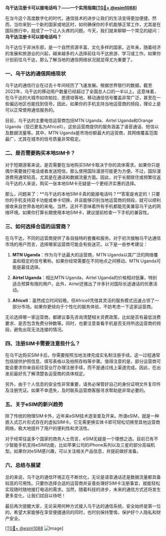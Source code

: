 **乌干达注册卡可以接电话吗？——一个实用指南[[TG💪+ @esim1088](https://t.me/s/esim1088)]**

在当今这个高度数字化的时代，通信技术的进步让我们的生活变得更加便捷。然而，当你来到一个新的国家或地区时，如何确保你的手机能够正常工作，尤其是在国际旅行中，就成了一个让人头疼的问题。今天，我们就来聊聊一个常见的疑问：**乌干达注册卡可以接电话吗？**

乌干达位于非洲东部，是一个自然资源丰富、文化多样的国家。近年来，随着经济的发展和旅游业的兴起，越来越多的人选择前往乌干达旅游、学习或工作。如果你计划前往乌干达，那么了解当地的通信网络状况就显得尤为重要了。

### 一、乌干达的通信网络现状

乌干达的通信行业在过去十年间经历了飞速发展。根据世界银行的数据，截至2022年，乌干达的移动用户数量已经超过了全国总人口的一半以上。这意味着，在乌干达的大城市如坎帕拉、恩德培等地，移动通信信号覆盖非常广泛，甚至在一些偏远地区也能找到信号。因此，如果你的手机支持当地运营商的频段，理论上是可以正常使用通信服务的。

目前，乌干达的主要电信运营商包括MTN Uganda、Airtel Uganda和Orange Uganda（现已更名为Africell）。这些运营商提供的服务涵盖了语音通话、短信以及数据流量等。其中，MTN Uganda是市场份额最大的运营商，其网络覆盖范围最广，尤其在城市的信号质量非常稳定。

### 二、是否需要购买本地SIM卡？

对于短期游客来说，是否需要在当地购买SIM卡取决于你的具体需求。如果你只是偶尔需要拨打电话或者发送短信，那么使用国际漫游可能更为方便。不过，国际漫游费用通常较高，尤其是在通话和数据流量方面。因此，对于长期居住或频繁往返乌干达的人来说，购买一张本地SIM卡无疑是一个更经济实惠的选择。

那么，问题来了：**乌干达的本地SIM卡真的能接电话吗？**答案是肯定的！只要你的手机支持双卡功能或单卡切换，并且能够识别当地运营商的频段，就可以顺利接收来自世界各地的来电。当然，这并不意味着所有手机都能完美兼容乌干达的网络环境。如果你打算长期使用本地SIM卡，建议提前检查一下手机的兼容性。

### 三、如何选择合适的运营商？

在乌干达，不同的运营商提供了各自独特的套餐和服务。对于初次接触乌干达通信市场的用户而言，选择哪家运营商可能会有些迷茫。以下是一些参考建议：

1. **MTN Uganda**：作为乌干达最大的运营商，MTN Uganda以其广泛的网络覆盖和稳定的信号著称。如果你经常需要在不同地点之间移动，MTN Uganda可能是最佳选择。
   
2. **Airtel Uganda**：相比MTN Uganda，Airtel Uganda的价格相对低廉，特别适合预算有限的用户。此外，Airtel还推出了许多针对国际长途通话的优惠活动。

3. **Africell**：虽然成立时间较晚，但Africell凭借其灵活的服务模式迅速占领了一部分市场。如果你更倾向于个性化的服务体验，不妨考虑一下这家运营商。

无论选择哪一家运营商，都建议事先咨询清楚相关资费政策，比如是否有最低消费要求、是否包含免费分钟数等。同时，也要注意查看手机是否支持所选运营商的频段，避免出现无法连接的情况。

### 四、注册SIM卡需要注意些什么？

在乌干达购买SIM卡后，你需要按照当地法律完成实名制注册手续。这一过程通常包括提供护照信息、填写表格以及拍照存档等步骤。值得注意的是，部分运营商可能会要求你亲自前往营业厅办理注册手续，而不是通过线上渠道完成。因此，在出发前最好先了解清楚各运营商的具体规定。

另外，由于个人信息的安全性非常重要，请务必保管好自己的身份证明文件复印件及注册凭证。如果不幸遗失，及时联系运营商客服寻求帮助是非常必要的。

### 五、关于eSIM的新兴趋势

除了传统的物理SIM卡外，近年来eSIM技术逐渐普及开来。所谓eSIM，就是一种嵌入式芯片形式存在的虚拟SIM卡。它无需更换实体卡即可轻松切换至其他运营商网络，极大地提升了用户的便利性和灵活性。

对于经常往返多个国家的商务人士而言，eSIM无疑是一个理想之选。目前已有不少智能手机支持eSIM功能，比如苹果公司的iPhone系列以及三星的部分高端机型。如果你对eSIM感兴趣，可以关注相关产品信息，并提前做好准备。

### 六、总结与展望

总的来说，乌干达的通信环境正在不断优化，无论是语音通话还是数据流量都具备较高的可用性。只要你选择合适的运营商并妥善处理好SIM卡注册事宜，就能轻松实现随时随地接打电话的需求。当然，随着科技的进步，未来的通信方式还将发生更多变化，让我们拭目以待吧！

最后再次提醒大家，无论采用何种方式接入乌干达的通信系统，安全始终是第一位的。希望大家能够在享受便捷通讯的同时，也时刻保持警惕，保护好个人隐私和财产安全。

[[TG💪+ @esim1088](https://t.me/s/esim1088) ![Image](https://i.postimg.cc/4NQfJmqS/Snipaste-2025-05-13-00-14-12.png)]